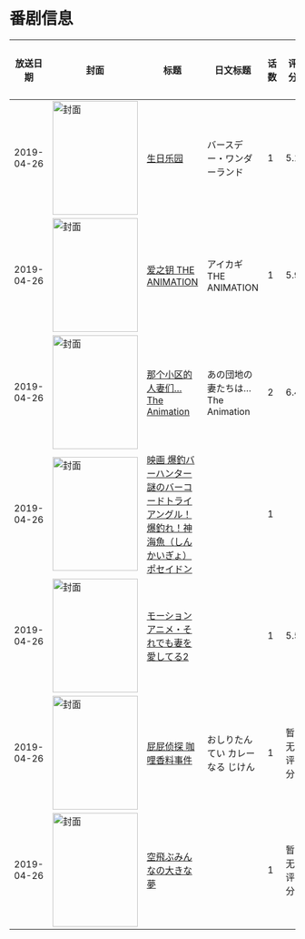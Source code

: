 # 番剧信息

|放送日期|封面|标题|日文标题|话数|评分|评分人数|
|---|---|---|---|---|---|---|
|2019-04-26|<img src="//lain.bgm.tv/pic/cover/c/80/2f/271098_nP0Oe.jpg" alt="封面" style="width:150px;height:200px;object-fit:cover;">|[生日乐园](https://bangumi.tv/subject/271098)|バースデー・ワンダーランド|1|5.1|145人评分|
|2019-04-26|<img src="/img/no_icon_subject.png" alt="封面" style="width:150px;height:200px;object-fit:cover;">|[爱之钥 THE ANIMATION](https://bangumi.tv/subject/272935)|アイカギ THE ANIMATION|1|5.9|227人评分|
|2019-04-26|<img src="/img/no_icon_subject.png" alt="封面" style="width:150px;height:200px;object-fit:cover;">|[那个小区的人妻们… The Animation](https://bangumi.tv/subject/277148)|あの団地の妻たちは… The Animation|2|6.4|275人评分|
|2019-04-26|<img src="//lain.bgm.tv/pic/cover/c/86/9f/277400_CxgNn.jpg" alt="封面" style="width:150px;height:200px;object-fit:cover;">|[映画 爆釣バーハンター 謎のバーコードトライアングル！爆釣れ！神海魚（しんかいぎょ）ポセイドン](https://bangumi.tv/subject/277400)||1|||
|2019-04-26|<img src="/img/no_icon_subject.png" alt="封面" style="width:150px;height:200px;object-fit:cover;">|[モーションアニメ・それでも妻を愛してる2](https://bangumi.tv/subject/305748)||1|5.5|11人评分|
|2019-04-26|<img src="//lain.bgm.tv/pic/cover/c/ca/e0/341352_P7r18.jpg" alt="封面" style="width:150px;height:200px;object-fit:cover;">|[屁屁侦探 咖哩香料事件](https://bangumi.tv/subject/341352)|おしりたんてい カレーなる じけん|1|暂无评分|少于10人评分|
|2019-04-26|<img src="//lain.bgm.tv/pic/cover/c/c4/fe/407239_06Teg.jpg" alt="封面" style="width:150px;height:200px;object-fit:cover;">|[空飛ぶみんなの大きな夢](https://bangumi.tv/subject/407239)||1|暂无评分|少于10人评分|
